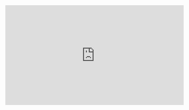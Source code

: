 
<iframe width="560" height="315" src="https://www.youtube.com/embed/8b9E9gz3yTE" frameborder="0" allow="accelerometer; autoplay; encrypted-media; gyroscope; picture-in-picture" allowfullscreen></iframe>
